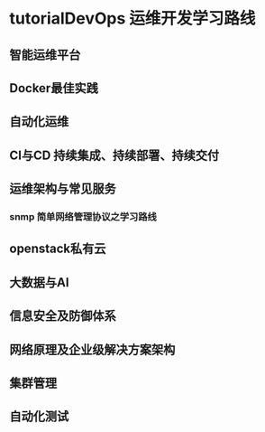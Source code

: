 # tutorialDevOps 运维开发学习路线



## 智能运维平台






## Docker最佳实践




## 自动化运维



## CI与CD 持续集成、持续部署、持续交付


## 运维架构与常见服务



### snmp 简单网络管理协议之学习路线





## openstack私有云




## 大数据与AI





## 信息安全及防御体系





##  网络原理及企业级解决方案架构





## 集群管理






## 自动化测试




